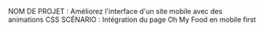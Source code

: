 NOM DE PROJET : Améliorez l'interface d'un site mobile avec des animations CSS 
SCÉNARIO : Intégration du page Oh My Food en mobile first
